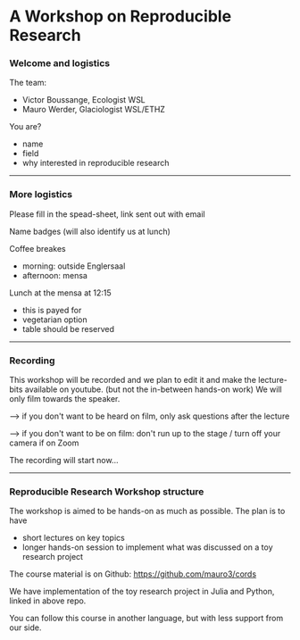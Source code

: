# A Workshop on Reproducible Research
### Welcome and logistics

The team:
- Victor Boussange, Ecologist WSL
- Mauro Werder, Glaciologist WSL/ETHZ


You are?
- name
- field
- why interested in reproducible research
---

### More logistics

Please fill in the spead-sheet, link sent out with email

Name badges (will also identify us at lunch)

Coffee breakes
- morning: outside Englersaal
- afternoon: mensa
<!-- .element: class="fragment" data-fragment-index="1" -->

Lunch at the mensa at 12:15
- this is payed for
- vegetarian option
- table should be reserved
<!-- .element: class="fragment" data-fragment-index="2" -->

---

### Recording

This workshop will be recorded and we plan to edit it and make the lecture-bits available on youtube.  (but not the in-between hands-on work) We will only film towards the speaker.

--> if you don't want to be heard on film, only ask questions after the lecture

--> if you don't want to be on film: don't run up to the stage / turn off your camera if on Zoom

The recording will start now...

---

### Reproducible Research Workshop structure

The workshop is aimed to be hands-on as much as possible.  The plan is to have
- short lectures on key topics
- longer hands-on session to implement what was discussed on a toy research project

The course material is on Github:
https://github.com/mauro3/cords

We have implementation of the toy research project in Julia and Python, linked in above repo.

You can follow this course in another language, but with less support from our side.
